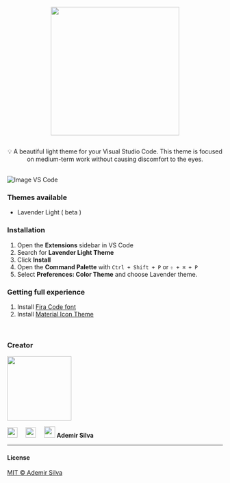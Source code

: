 <!-- # <center style="color: #726781;">LAVENDER LIGHT THEME</center> -->

<p align="center"><img src="https://i.imgur.com/FeBUGZ4.png" style="width: 300px; padding-bottom: 15px;" /></p>
<div style="text-align: center">💡 A beautiful light theme for your Visual Studio Code. This theme is focused on medium-term work without causing discomfort to the eyes.</div>
<br>


![Image VS Code](https://i.imgur.com/XAZsbcS.png)


### Themes available
- Lavender Light ( beta )

<!-- > - Lavender Dark
> - Lavender High Contrast -->



### Installation
1. Open the **Extensions** sidebar in VS Code
2. Search for **Lavender Light Theme**
3. Click **Install**
4. Open the **Command Palette** with `Ctrl + Shift + P` or `⇧ + ⌘ + P`
5. Select **Preferences: Color Theme** and choose Lavender theme.

### Getting full experience
1. Install [Fira Code font](https://github.com/tonsky/FiraCode/wiki/VS-Code-Instructions)
2. Install [Material Icon Theme](https://marketplace.visualstudio.com/items?itemName%253DPKief.material-icon-theme)
<br>

### Creator
<img src="https://i.imgur.com/Hfknxd6.png" style="width: 150px"/>

[<img src="https://cdn.icon-icons.com/icons2/836/PNG/32/Github_icon-icons.com_66788.png" style="width: 24px; padding-right: 15px;"/>](https://github.com/demirsillva)  [<img src="https://cdn.icon-icons.com/icons2/805/PNG/32/linkedin_icon-icons.com_65929.png" style="width: 24px; padding-right: 15px;"/>](https://www.linkedin.com/in/demirsillva) [<img src="https://cdn.icon-icons.com/icons2/2018/PNG/32/friends_link_send_share_icon_123622.png" style="width: 26px;"/>](https://ademirsilva.vercel.app/)
**Ademir Silva**

---
#### License
[MIT © Ademir Silva](https://github.com/demirsillva/lavender-theme/blob/main/LICENSE)